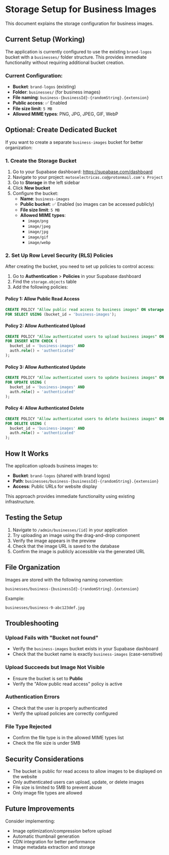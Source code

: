 # Storage Setup for Business Images

This document explains the storage configuration for business images.

## Current Setup (Working)

The application is currently configured to use the existing `brand-logos` bucket with a `businesses/` folder structure. This provides immediate functionality without requiring additional bucket creation.

### Current Configuration:
- **Bucket**: `brand-logos` (existing)
- **Folder**: `businesses/` (for business images)
- **File naming**: `business-{businessId}-{randomString}.{extension}`
- **Public access**: ✅ Enabled
- **File size limit**: `5 MB`
- **Allowed MIME types**: PNG, JPG, JPEG, GIF, WebP

## Optional: Create Dedicated Bucket

If you want to create a separate `business-images` bucket for better organization:

### 1. Create the Storage Bucket

1. Go to your Supabase dashboard: https://supabase.com/dashboard
2. Navigate to your project: `motoselectricas.co@protonmail.com's Project`
3. Go to **Storage** in the left sidebar
4. Click **New bucket**
5. Configure the bucket:
   - **Name**: `business-images`
   - **Public bucket**: ✅ Enabled (so images can be accessed publicly)
   - **File size limit**: `5 MB`
   - **Allowed MIME types**:
     - `image/png`
     - `image/jpeg`
     - `image/jpg`
     - `image/gif`
     - `image/webp`

### 2. Set Up Row Level Security (RLS) Policies

After creating the bucket, you need to set up policies to control access:

1. Go to **Authentication** > **Policies** in your Supabase dashboard
2. Find the `storage.objects` table
3. Add the following policies:

#### Policy 1: Allow Public Read Access
```sql
CREATE POLICY "Allow public read access to business images" ON storage.objects
FOR SELECT USING (bucket_id = 'business-images');
```

#### Policy 2: Allow Authenticated Upload
```sql
CREATE POLICY "Allow authenticated users to upload business images" ON storage.objects
FOR INSERT WITH CHECK (
  bucket_id = 'business-images' AND
  auth.role() = 'authenticated'
);
```

#### Policy 3: Allow Authenticated Update
```sql
CREATE POLICY "Allow authenticated users to update business images" ON storage.objects
FOR UPDATE USING (
  bucket_id = 'business-images' AND
  auth.role() = 'authenticated'
);
```

#### Policy 4: Allow Authenticated Delete
```sql
CREATE POLICY "Allow authenticated users to delete business images" ON storage.objects
FOR DELETE USING (
  bucket_id = 'business-images' AND
  auth.role() = 'authenticated'
);
```

## How It Works

The application uploads business images to:

- **Bucket**: `brand-logos` (shared with brand logos)
- **Path**: `businesses/business-{businessId}-{randomString}.{extension}`
- **Access**: Public URLs for website display

This approach provides immediate functionality using existing infrastructure.

## Testing the Setup

1. Navigate to `/admin/businesses/[id]` in your application
2. Try uploading an image using the drag-and-drop component
3. Verify the image appears in the preview
4. Check that the image URL is saved to the database
5. Confirm the image is publicly accessible via the generated URL

## File Organization

Images are stored with the following naming convention:
```
businesses/business-{businessId}-{randomString}.{extension}
```

Example:
```
businesses/business-9-abc123def.jpg
```

## Troubleshooting

### Upload Fails with "Bucket not found"
- Verify the `business-images` bucket exists in your Supabase dashboard
- Check that the bucket name is exactly `business-images` (case-sensitive)

### Upload Succeeds but Image Not Visible
- Ensure the bucket is set to **Public**
- Verify the "Allow public read access" policy is active

### Authentication Errors
- Check that the user is properly authenticated
- Verify the upload policies are correctly configured

### File Type Rejected
- Confirm the file type is in the allowed MIME types list
- Check the file size is under 5MB

## Security Considerations

- The bucket is public for read access to allow images to be displayed on the website
- Only authenticated users can upload, update, or delete images
- File size is limited to 5MB to prevent abuse
- Only image file types are allowed

## Future Improvements

Consider implementing:
- Image optimization/compression before upload
- Automatic thumbnail generation
- CDN integration for better performance
- Image metadata extraction and storage
